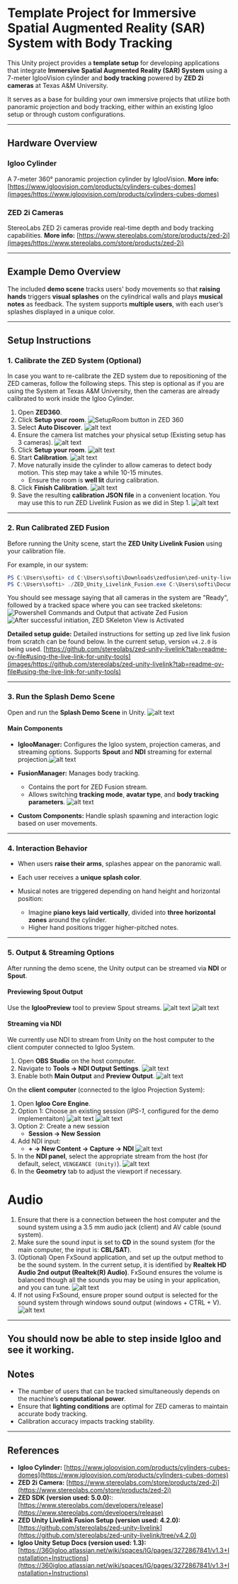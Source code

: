 # Template Project for Immersive Spatial Augmented Reality (SAR) System with Body Tracking

This Unity project provides a **template setup** for developing applications that integrate **Immersive Spatial Augmented Reality (SAR) System** using a 7-meter IglooVision cylinder and **body tracking** powered by **ZED 2i cameras** at Texas A&M University.

It serves as a base for building your own immersive projects that utilize both panoramic projection and body tracking, either within an existing Igloo setup or through custom configurations.

---

## Hardware Overview

### Igloo Cylinder

A 7-meter 360° panoramic projection cylinder by IglooVision.
**More info:** [https://www.igloovision.com/products/cylinders-cubes-domes](images/https://www.igloovision.com/products/cylinders-cubes-domes)

### ZED 2i Cameras

StereoLabs ZED 2i cameras provide real-time depth and body tracking capabilities.
**More info:** [https://www.stereolabs.com/store/products/zed-2i](images/https://www.stereolabs.com/store/products/zed-2i)

---

## Example Demo Overview

The included **demo scene** tracks users' body movements so that **raising hands** triggers **visual splashes** on the cylindrical walls and plays **musical notes** as feedback.
The system supports **multiple users**, with each user’s splashes displayed in a unique color.

---

## Setup Instructions

### 1. Calibrate the ZED System (Optional)

In case you want to re-calibrate the ZED system due to repositioning of the ZED cameras, follow the following steps. This step is optional as if you are using the System at Texas A&M University, then the cameras are already calibrated to work inside the Igloo Cylinder. 

1. Open **ZED360**.
2. Click **Setup your room**.
![SetupRoom button in ZED 360](images/setup-room.png)
3. Select **Auto Discover**.
![alt text](images/auto-discover.png)
4. Ensure the camera list matches your physical setup (Existing setup has 3 cameras).
![alt text](images/list-cameras.png)
5. Click **Setup your room**.
![alt text](images/setup-room-2.png)
6. Start **Calibration**.
![alt text](images/calibration-1.png)
7. Move naturally inside the cylinder to allow cameras to detect body motion. This step may take a while 10-15 minutes.
   * Ensure the room is **well lit** during calibration.
8. Click **Finish Calibration**.
![alt text](images/finish-calibration.png)
9. Save the resulting **calibration JSON file** in a convenient location. You may use this to run ZED Livelink Fusion as we did in Step 1.
![alt text](images/save-calibration.png)

---

### 2. Run Calibrated ZED Fusion

Before running the Unity scene, start the **ZED Unity Livelink Fusion** using your calibration file.

For example, in our system:

```powershell
PS C:\Users\softi> cd C:\Users\softi\Downloads\zedfusion\zed-unity-livelink\zed-unity-livelink-fusion\build\Release
PS C:\Users\softi> ./ZED_Unity_Livelink_Fusion.exe C:\Users\softi\Documents\zed-calibration\zed_calibration.json
```

You should see message saying that all cameras in the system are "Ready", followed by a tracked space where you can see tracked skeletons:
![Powershell Commands and Output that activate Zed Fusion](images/zed-powershell.png)
![After successful initiation, ZED SKeleton View is Activated](images/zed-skeletons.png)

**Detailed setup guide:**
Detailed instructions for setting up zed live link fusion from scratch can be found below. In the current setup, version `v4.2.0` is being used.
[https://github.com/stereolabs/zed-unity-livelink?tab=readme-ov-file#using-the-live-link-for-unity-tools](images/https://github.com/stereolabs/zed-unity-livelink?tab=readme-ov-file#using-the-live-link-for-unity-tools)

---

### 3. Run the Splash Demo Scene

Open and run the **Splash Demo Scene** in Unity.
![alt text](images/scene.png)
#### Main Components

* **IglooManager:**
  Configures the Igloo system, projection cameras, and streaming options.
  Supports **Spout** and **NDI** streaming for external projection.![alt text](images/igloo-manager.png)

* **FusionManager:**
  Manages body tracking.

  * Contains the port for ZED Fusion stream.
  * Allows switching **tracking mode**, **avatar type**, and **body tracking parameters**.
![alt text](images/fusion-manager.png)
* **Custom Components:**
  Handle splash spawning and interaction logic based on user movements.

---

### 4. Interaction Behavior

* When users **raise their arms**, splashes appear on the panoramic wall.
* Each user receives a **unique splash color**.
* Musical notes are triggered depending on hand height and horizontal position:

  * Imagine **piano keys laid vertically**, divided into **three horizontal zones** around the cylinder.
  * Higher hand positions trigger higher-pitched notes.

---

### 5. Output & Streaming Options

After running the demo scene, the Unity output can be streamed via **NDI** or **Spout**.

#### Previewing Spout Output

Use the **IglooPreview** tool to preview Spout streams.
![alt text](images/igloo-preview-icon.png)
![alt text](images/igloo-preview.png)

#### Streaming via NDI
We currently use NDI to stream from Unity on the host computer to the client computer connected to Igloo System.

1. Open **OBS Studio** on the host computer.
2. Navigate to **Tools → NDI Output Settings**.
![alt text](images/obs-settings-1.png)
3. Enable both **Main Output** and **Preview Output**.
![alt text](images/obs-settings-2.png)

On the **client computer** (connected to the Igloo Projection System):

1. Open **Igloo Core Engine**.
2. Option 1: Choose an existing session (*IPS-1*, configured for the demo implementaiton)
![alt text](images/load-session.png)
![alt text](images/load-session-2.png)
3. Option 2: Create a new session
   * **Session → New Session**
3. Add NDI input:
   * **+ → New Content → Capture → NDI**
![alt text](images/new-session-2.png)
4. In the **NDI panel**, select the appropriate stream from the host (for default, select, `VENGEANCE (Unity)`).
![alt text](images/new-session-3.png)
5. In the **Geometry** tab to adjust the viewport if necessary.

# Audio
1. Ensure that there is a connection between the host computer and the sound system using a 3.5 mm audio jack (client) and AV cable (sound system).
2. Make sure the sound input is set to **CD** in the sound system (for the main computer, the input is: **CBL/SAT**).
4. (Optional) Open FxSound application, and set up the output method to be the sound system. In the current setup, it is identified by **Realtek HD Audio 2nd output (Realtek(R) Audio)**. FxSound ensures the volume is balanced though all the sounds you may be using in your application, and you can tune.
![alt text](images/fl-output.png)
5. If not using FxSound, ensure proper sound output is selected for the sound system through windows sound output (windows + CTRL + V).
![alt text](images/sound-output.png)

---
You should now be able to step inside Igloo and see it working.
---

## Notes

* The number of users that can be tracked simultaneously depends on the machine’s **computational power**.
* Ensure that **lighting conditions** are optimal for ZED cameras to maintain accurate body tracking.
* Calibration accuracy impacts tracking stability.

---

## References

* **Igloo Cylinder:** [https://www.igloovision.com/products/cylinders-cubes-domes](https://www.igloovision.com/products/cylinders-cubes-domes)
* **ZED 2i Camera:** [https://www.stereolabs.com/store/products/zed-2i](https://www.stereolabs.com/store/products/zed-2i)
* **ZED SDK (version used: 5.0.0):**: [https://www.stereolabs.com/developers/release](https://www.stereolabs.com/developers/release)
* **ZED Unity Livelink Fusion Setup (version used: 4.2.0):** [https://github.com/stereolabs/zed-unity-livelink](https://github.com/stereolabs/zed-unity-livelink/tree/v4.2.0)
* **Igloo Unity Setup Docs (version used: 1.3):** [https://360igloo.atlassian.net/wiki/spaces/IG/pages/3272867841/v1.3+Installation+Instructions](https://360igloo.atlassian.net/wiki/spaces/IG/pages/3272867841/v1.3+Installation+Instructions)

